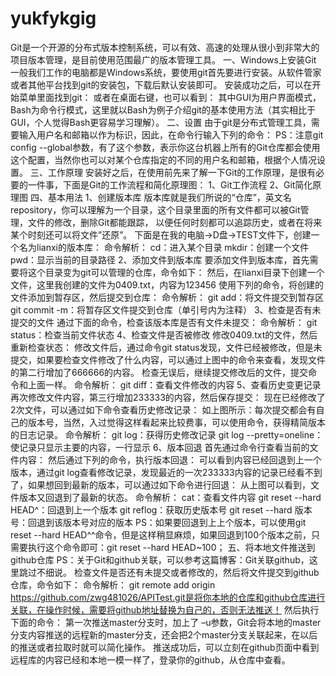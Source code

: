 # yukfykgig
Git是一个开源的分布式版本控制系统，可以有效、高速的处理从很小到非常大的项目版本管理，是目前使用范围最广的版本管理工具。
一、Windows上安装Git
一般我们工作的电脑都是Windows系统，要使用git首先要进行安装。从软件管家或者其他平台找到git的安装包，下载后默认安装即可。
安装成功之后，可以在开始菜单里面找到git：
或者在桌面右键，也可以看到：
其中GUI为用户界面模式，Bash为命令行模式，这里就以Bash为例子介绍git的基本使用方法（其实相比于GUI，个人觉得Bash更容易学习理解）。
二、设置
由于git是分布式管理工具，需要输入用户名和邮箱以作为标识，因此，在命令行输入下列的命令：
PS：注意git config  --global参数，有了这个参数，表示你这台机器上所有的Git仓库都会使用这个配置，当然你也可以对某个仓库指定的不同的用户名和邮箱，根据个人情况设置。
三、工作原理
安装好之后，在使用前先来了解一下Git的工作原理，是很有必要的一件事，下面是Git的工作流程和简化原理图：
1、Git工作流程
2、Git简化原理图
四、基本用法
1、创建版本库
版本库就是我们所说的“仓库”，英文名repository，你可以理解为一个目录，这个目录里面的所有文件都可以被Git管理，文件的修改，删除Git都能跟踪，
以便任何时刻都可以追踪历史，或者在将来某个时刻还可以将文件”还原”。
下面是在我的电脑→D盘→TEST文件下，创建一个名为lianxi的版本库：
命令解析：
cd：进入某个目录
mkdir：创建一个文件
pwd：显示当前的目录路径
2、添加文件到版本库
要添加文件到版本库，首先需要将这个目录变为git可以管理的仓库，命令如下：
然后，在lianxi目录下创建一个文件，这里我创建的文件为0409.txt，内容为123456
使用下列的命令，将创建的文件添加到暂存区，然后提交到仓库：
命令解析：
git add：将文件提交到暂存区
git commit -m：将暂存区文件提交到仓库（单引号内为注释）
3、检查是否有未提交的文件
通过下面的命令，检查该版本库是否有文件未提交：
命令解析：
git status：检查当前文件状态
4、检查文件是否被修改
修改0409.txt的文件，然后重新检查状态：
修改文件后，通过命令git status发现，文件已经被修改，但是未提交，如果要检查文件修改了什么内容，可以通过上图中的命令来查看，发现文件的第二行增加了666666的内容。
检查无误后，继续提交修改后的文件，提交命令和上面一样。
命令解析：
git diff：查看文件修改的内容
5、查看历史变更记录
再次修改文件内容，第三行增加233333的内容，然后保存提交：
现在已经修改了2次文件，可以通过如下命令查看历史修改记录：
如上图所示：每次提交都会有自己的版本号，当然，入过觉得这样看起来比较费事，可以使用命令，获得精简版本的日志记录。
命令解析：
git log：获得历史修改记录
git log --pretty=oneline：使记录只显示主要的内容，一行显示
6、版本回退
首先通过命令行查看当前的文件内容：
然后通过下列的命令，执行版本回退：
可以看到内容已经回退到上一个版本，通过git log查看修改记录，发现最近的一次233333内容的记录已经看不到了，如果想回到最新的版本，可以通过如下命令进行回退：
从上图可以看到，文件版本又回退到了最新的状态。
命令解析：
cat：查看文件内容
git reset --hard HEAD^：回退到上一个版本
git reflog：获取历史版本号
git reset --hard 版本号：回退到该版本号对应的版本
PS：如果要回退到上上个版本，可以使用git reset --hard HEAD^^命令，但是这样稍显麻烦，如果回退到100个版本之前，只需要执行这个命令即可：git reset --hard HEAD~100；
五、将本地文件推送到github仓库
PS：关于Git和github关联，可以参考这篇博客：Git关联github，这里跳过不细说。
检查文件是否还有未提交或者修改的，然后将文件提交到github仓库，命令如下：
命令解析：
git remote add origin https://github.com/zwg481026/APITest.git是将你本地的仓库和github仓库进行关联，在操作时候，需要将github地址替换为自己的，否则无法推送！
然后执行下面的命令：
第一次推送master分支时，加上了 –u参数，Git会将本地的master分支内容推送的远程新的master分支，还会把2个master分支关联起来，在以后的推送或者拉取时就可以简化操作。
推送成功后，可以立刻在github页面中看到远程库的内容已经和本地一模一样了，登录你的github，从仓库中查看。
